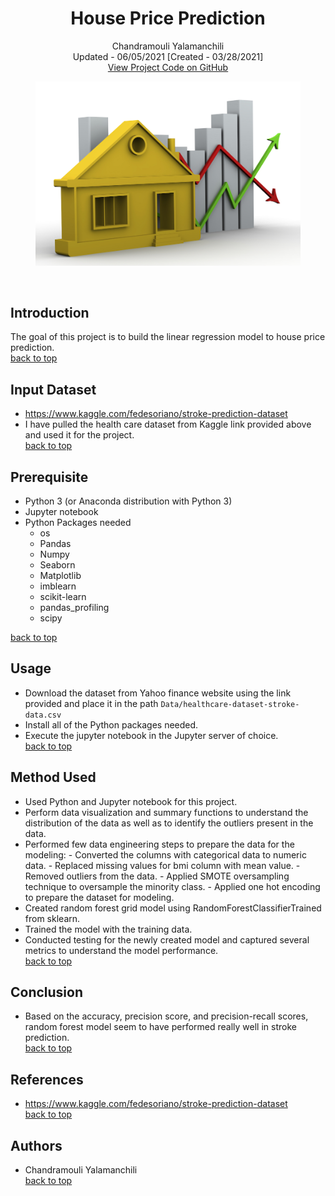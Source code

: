 <a name="top">   </a>
<h1 align="center">House Price Prediction</h1>
<p align="center">
  Chandramouli Yalamanchili  
  <br/>Updated - 06/05/2021 [Created - 03/28/2021]
  <br/>
  <a href="https://github.com/chandu85/data-science/tree/main/Project%208%20-%20Credit%20Card%20Customer%20Segmentation" target="_blank">
    View Project Code on GitHub
  </a>
</p>

<figure>
    <center><img src="../images/house-price.jpeg" alt="House Price Prediction"/></center>
</figure>  
<br/>

## Introduction
The goal of this project is to build the linear regression model to house price prediction.   
[back to top](#top)

## Input Dataset
- <a href="https://www.kaggle.com/fedesoriano/stroke-prediction-dataset" taget="_blank">https://www.kaggle.com/fedesoriano/stroke-prediction-dataset</a>
- I have pulled the health care dataset from Kaggle link provided above and used it for the project.  
[back to top](#top)

## Prerequisite
- Python 3 (or Anaconda distribution with Python 3)
- Jupyter notebook
- Python Packages needed
    - os
    - Pandas
    - Numpy
    - Seaborn
    - Matplotlib
    - imblearn
    - scikit-learn
    - pandas_profiling
    - scipy 

[back to top](#top)

## Usage
- Download the dataset from Yahoo finance website using the link provided and place it in the path `Data/healthcare-dataset-stroke-data.csv`
- Install all of the Python packages needed.
- Execute the jupyter notebook in the Jupyter server of choice.  
[back to top](#top)

## Method Used
- Used Python and Jupyter notebook for this project.
- Perform data visualization and summary functions to understand the distribution of the data as well as to identify the outliers present in the data.
- Performed few data engineering steps to prepare the data for the modeling:
        - Converted the columns with categorical data to numeric data.
        - Replaced missing values for bmi column with mean value.
        - Removed outliers from the data.
        - Applied SMOTE oversampling technique to oversample the minority class.
        - Applied one hot encoding to prepare the dataset for modeling.
- Created random forest grid model using RandomForestClassifierTrained from sklearn.
- Trained the model with the training data.
- Conducted testing for the newly created model and captured several metrics to understand the model performance.  
[back to top](#top)

## Conclusion
- Based on the accuracy, precision score, and precision-recall scores, random forest model seem to have performed really well in stroke prediction.  
[back to top](#top)

## References
- <a href="https://www.kaggle.com/fedesoriano/stroke-prediction-dataset" target="_blank">https://www.kaggle.com/fedesoriano/stroke-prediction-dataset</a>  
[back to top](#top)

## Authors
- Chandramouli Yalamanchili  
[back to top](#top)

